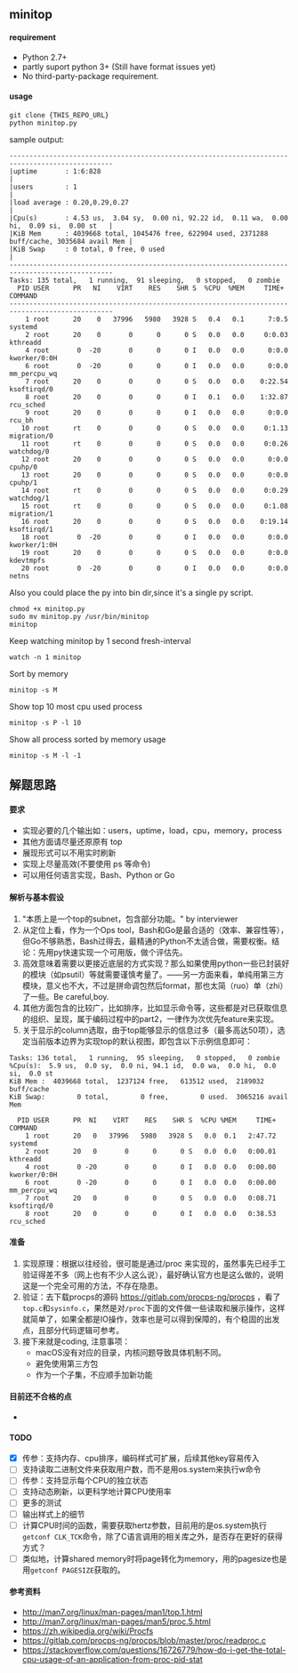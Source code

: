 ## minitop 

#### requirement
* Python 2.7+
* partly suport python 3+ (Still have format issues yet)
* No third-party-package requirement.

#### usage
```
git clone {THIS_REPO_URL}
python minitop.py
```

sample output:
```
------------------------------------------------------------------------------------------------
|uptime       : 1:6:828                                                                         |
|users        : 1                                                                               |
|load average : 0.20,0.29,0.27                                                                  |
|Cpu(s)       : 4.53 us,  3.04 sy,  0.00 ni, 92.22 id,  0.11 wa,  0.00 hi,  0.09 si,  0.00 st   |
|KiB Mem      : 4039668 total, 1045476 free, 622904 used, 2371288 buff/cache, 3035684 avail Mem |
|KiB Swap     : 0 total, 0 free, 0 used                                                         |
------------------------------------------------------------------------------------------------
Tasks: 135 total,   1 running,  91 sleeping,   0 stopped,   0 zombie
  PID USER      PR   NI    VIRT    RES    SHR S  %CPU  %MEM     TIME+ COMMAND
------------------------------------------------------------------------------------------------
    1 root      20    0   37996   5980   3928 S   0.4   0.1      7:0.5 systemd
    2 root      20    0       0      0      0 S   0.0   0.0     0:0.03 kthreadd
    4 root       0  -20       0      0      0 I   0.0   0.0      0:0.0 kworker/0:0H
    6 root       0  -20       0      0      0 I   0.0   0.0      0:0.0 mm_percpu_wq
    7 root      20    0       0      0      0 S   0.0   0.0    0:22.54 ksoftirqd/0
    8 root      20    0       0      0      0 I   0.1   0.0    1:32.87 rcu_sched
    9 root      20    0       0      0      0 I   0.0   0.0      0:0.0 rcu_bh
   10 root      rt    0       0      0      0 S   0.0   0.0     0:1.13 migration/0
   11 root      rt    0       0      0      0 S   0.0   0.0     0:0.26 watchdog/0
   12 root      20    0       0      0      0 S   0.0   0.0      0:0.0 cpuhp/0
   13 root      20    0       0      0      0 S   0.0   0.0      0:0.0 cpuhp/1
   14 root      rt    0       0      0      0 S   0.0   0.0     0:0.29 watchdog/1
   15 root      rt    0       0      0      0 S   0.0   0.0     0:1.08 migration/1
   16 root      20    0       0      0      0 S   0.0   0.0    0:19.14 ksoftirqd/1
   18 root       0  -20       0      0      0 I   0.0   0.0      0:0.0 kworker/1:0H
   19 root      20    0       0      0      0 S   0.0   0.0      0:0.0 kdevtmpfs
   20 root       0  -20       0      0      0 I   0.0   0.0      0:0.0 netns  
```


Also you could place the py into bin dir,since it's a single py script.
```
chmod +x minitop.py
sudo mv minitop.py /usr/bin/minitop
minitop
```

Keep watching minitop by 1 second fresh-interval
```
watch -n 1 minitop
```


Sort  by memory
```
minitop -s M 
```

Show top 10 most cpu used process
```
minitop -s P -l 10
```

Show all process sorted by memory usage
```
minitop -s M -l -1
```




## 解题思路
#### 要求
- 实现必要的几个输出如：users，uptime，load，cpu，memory，process
- 其他方面请尽量还原原有 top
- 展现形式可以不用实时刷新
- 实现上尽量高效(不要使用 ps 等命令)
- 可以用任何语言实现，Bash、Python or Go

#### 解析与基本假设
1. "本质上是一个top的subnet，包含部分功能。" by interviewer
2. 从定位上看，作为一个Ops tool，Bash和Go是最合适的（效率、兼容性等），但Go不够熟悉，Bash过得去，最精通的Python不太适合做，需要权衡。结论：先用py快速实现一个可用版，做个评估先。
3. 高效意味着需要以更接近底层的方式实现？那么如果使用python一些已封装好的模块（如psutil）等就需要谨慎考量了。——另一方面来看，单纯用第三方模块，意义也不大，不过是拼命调包然后format，那也太简（ruo）单（zhi）了一些。Be careful,boy.
4. 其他方面包含的比较广，比如排序，比如显示命令等，这些都是对已获取信息的组织、呈现，属于编码过程中的part2，一律作为次优先feature来实现。
5. 关于显示的column选取，由于top能够显示的信息过多（最多高达50项），选定当前版本边界为实现top的默认视图，即包含以下示例信息即可：
```
Tasks: 136 total,   1 running,  95 sleeping,   0 stopped,   0 zombie
%Cpu(s):  5.9 us,  0.0 sy,  0.0 ni, 94.1 id,  0.0 wa,  0.0 hi,  0.0 si,  0.0 st
KiB Mem :  4039668 total,  1237124 free,   613512 used,  2189032 buff/cache
KiB Swap:        0 total,        0 free,        0 used.  3065216 avail Mem 

  PID USER      PR  NI    VIRT    RES    SHR S  %CPU %MEM     TIME+ COMMAND                        
    1 root      20   0   37996   5980   3928 S   0.0  0.1   2:47.72 systemd                        
    2 root      20   0       0      0      0 S   0.0  0.0   0:00.01 kthreadd                       
    4 root       0 -20       0      0      0 I   0.0  0.0   0:00.00 kworker/0:0H                   
    6 root       0 -20       0      0      0 I   0.0  0.0   0:00.00 mm_percpu_wq                   
    7 root      20   0       0      0      0 S   0.0  0.0   0:08.71 ksoftirqd/0                    
    8 root      20   0       0      0      0 I   0.0  0.0   0:38.53 rcu_sched          
```

#### 准备
1. 实现原理：根据以往经验，很可能是通过/proc 来实现的，虽然事先已经手工验证得差不多（网上也有不少人这么说），最好确认官方也是这么做的，说明这是一个完全可用的方法，不存在隐患。
2. 验证：去下载procps的源码 https://gitlab.com/procps-ng/procps ，看了`top.c`和`sysinfo.c`，果然是对`/proc`下面的文件做一些读取和展示操作，这样就简单了，如果全都是IO操作，效率也是可以得到保障的，有个稳固的出发点，且部分代码逻辑可参考。
3. 接下来就是coding, 注意事项：
    * macOS没有对应的目录，内核问题导致具体机制不同。
    * 避免使用第三方包
    * 作为一个子集，不应顺手加新功能


#### 目前还不合格的点
* 


#### TODO
* [x] 传参：支持内存、cpu排序，编码样式可扩展，后续其他key容易传入
* [ ] 支持读取二进制文件来获取用户数，而不是用os.system来执行w命令 
* [ ] 传参：支持显示每个CPU的独立状态
* [ ] 支持动态刷新，以更科学地计算CPU使用率
* [ ] 更多的测试
* [ ] 输出样式上的细节
* [ ] 计算CPU时间的函数，需要获取hertz参数，目前用的是os.system执行`getconf CLK_TCK`命令，除了C语言调用的相关库之外，是否存在更好的获得方式？
* [ ] 类似地，计算shared memory时将page转化为memory，用的pagesize也是用`getconf PAGESIZE`获取的。

#### 参考资料
* http://man7.org/linux/man-pages/man1/top.1.html
* http://man7.org/linux/man-pages/man5/proc.5.html
* https://zh.wikipedia.org/wiki/Procfs
* https://gitlab.com/procps-ng/procps/blob/master/proc/readproc.c
* https://stackoverflow.com/questions/16726779/how-do-i-get-the-total-cpu-usage-of-an-application-from-proc-pid-stat


